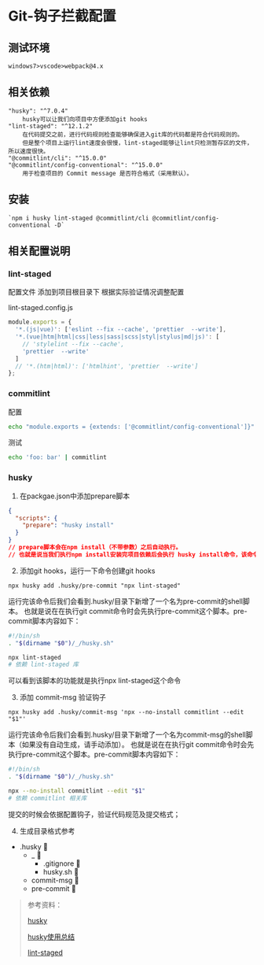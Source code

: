 # Git-钩子拦截配置

## 测试环境
    windows7>vscode>webpack@4.x

## 相关依赖

    "husky": "^7.0.4"
        husky可以让我们向项目中方便添加git hooks
    "lint-staged": "^12.1.2"
        在代码提交之前，进行代码规则检查能够确保进入git库的代码都是符合代码规则的。
        但是整个项目上运行lint速度会很慢，lint-staged能够让lint只检测暂存区的文件，所以速度很快。
    "@commitlint/cli": "^15.0.0"
    "@commitlint/config-conventional": "^15.0.0"
        用于检查项目的 Commit message 是否符合格式（采用默认）。

## 安装

    `npm i husky lint-staged @commitlint/cli @commitlint/config-conventional -D`

## 相关配置说明

### lint-staged

配置文件 添加到项目根目录下 根据实际验证情况调整配置

lint-staged.config.js
```js
module.exports = {
  '*.(js|vue)': ['eslint --fix --cache', 'prettier  --write'],
  '*.(vue|htm|html|css|less|sass|scss|styl|stylus|md|js)': [
    // 'stylelint --fix --cache',
    'prettier  --write'
  ]
  // '*.(htm|html)': ['htmlhint', 'prettier  --write']
};
```

### commitlint

配置

```bash
echo "module.exports = {extends: ['@commitlint/config-conventional']}" > commitlint.config.js
```

测试

```bash
echo 'foo: bar' | commitlint
```

### husky

1. 在packgae.json中添加prepare脚本

```json
{
  "scripts": {
    "prepare": "husky install"
  }
}
// prepare脚本会在npm install（不带参数）之后自动执行。
// 也就是说当我们执行npm install安装完项目依赖后会执行 husky install命令，该命令会创建.husky/目录并指定该目录为git hooks所在的目录。
```

2. 添加git hooks，运行一下命令创建git hooks

`npx husky add .husky/pre-commit "npx lint-staged"`

运行完该命令后我们会看到.husky/目录下新增了一个名为pre-commit的shell脚本。
也就是说在在执行git commit命令时会先执行pre-commit这个脚本。pre-commit脚本内容如下：

```sh
#!/bin/sh
. "$(dirname "$0")/_/husky.sh"

npx lint-staged
# 依赖 lint-staged 库
```

可以看到该脚本的功能就是执行npx lint-staged这个命令

3. 添加 commit-msg 验证钩子

`npx husky add .husky/commit-msg 'npx --no-install commitlint --edit "$1"'`

运行完该命令后我们会看到.husky/目录下新增了一个名为commit-msg的shell脚本（如果没有自动生成，请手动添加）。
也就是说在在执行git commit命令时会先执行pre-commit这个脚本。pre-commit脚本内容如下：

```sh
#!/bin/sh
. "$(dirname "$0")/_/husky.sh"

npx --no-install commitlint --edit "$1"
# 依赖 commitlint 相关库
```

提交的时候会依据配置钩子，验证代码规范及提交格式；

4. 生成目录格式参考

- .husky 📁
    - _ 📁
        - .gitignore 📄
        - husky.sh 📄
    - commit-msg 📄
    - pre-commit 📄

> 参考资料：
>
> [husky](https://typicode.github.io/husky/#/?id=features)
>
> [husky使用总结](https://zhuanlan.zhihu.com/p/366786798)
>
> [lint-staged](https://www.npmjs.com/package/lint-staged)